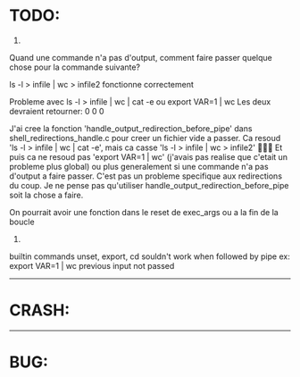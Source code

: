 # TODO:



1)  
Quand une commande n'a pas d'output, comment faire passer quelque chose pour la commande suivante?

ls -l > infile | wc > infile2 fonctionne correctement

Probleme avec
	ls -l > infile | wc | cat -e
ou
	export VAR=1 | wc
Les deux devraient retourner:
       0       0       0

J'ai cree la fonction 'handle_output_redirection_before_pipe' dans shell_redirections_handle.c pour creer un fichier vide a passer.
Ca resoud 'ls -l > infile | wc | cat -e', mais ca casse 'ls -l > infile | wc > infile2' 😬🤷‍♂️
Et puis ca ne resoud pas 'export VAR=1 | wc' (j'avais pas realise que c'etait un probleme plus global) ou plus generalement si une commande n'a pas d'output a faire passer. C'est pas un probleme specifique aux redirections du coup.
Je ne pense pas qu'utiliser handle_output_redirection_before_pipe soit la chose a faire.

On pourrait avoir une fonction dans le reset de exec_args ou a la fin de la boucle

1)  
builtin commands unset, export, cd souldn't work when followed by pipe
ex: export VAR=1 | wc
previous input not passed



--------

# CRASH:

--------

# BUG:

